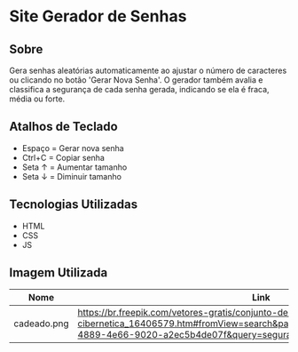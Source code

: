 # Site Gerador de Senhas
## Sobre
Gera senhas aleatórias automaticamente ao ajustar o número de caracteres ou clicando no botão 'Gerar Nova Senha'. O gerador também avalia e classifica a segurança de cada senha gerada, indicando se ela é fraca, média ou forte.
## Atalhos de Teclado
- Espaço = Gerar nova senha
- Ctrl+C = Copiar senha
- Seta ↑ = Aumentar tamanho
- Seta ↓ = Diminuir tamanho
## Tecnologias Utilizadas
- HTML
- CSS
- JS
## Imagem Utilizada
Nome                            | Link
--------------------------------| ------------------------------------------------------------------------------------------------
cadeado.png                     | https://br.freepik.com/vetores-gratis/conjunto-de-tecnologia-de-seguranca-cibernetica_16406579.htm#fromView=search&page=1&position=32&uuid=9f3d124c-4889-4e66-9020-a2ec5b4de07f&query=seguran%C3%A7a
